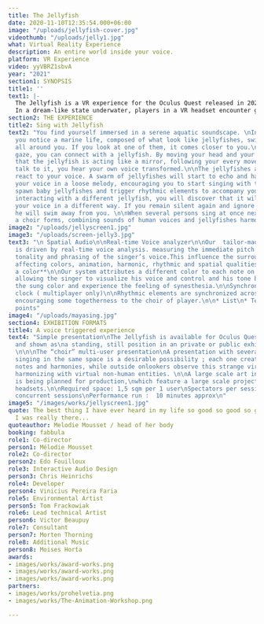```yaml
---
title: The Jellyfish
date: 2020-11-10T12:35:54.000+06:00
image: "/uploads/jellyfish-cover.jpg"
videothumb: "/uploads/jelly1.jpg"
what: Virtual Reality Experience
description: An entire world inside your voice.
platform: VR Experience
video: yyVBRZ1sbvA
year: "2021"
section1: SYNOPSIS
title1: ''
text1: |-
  The Jellyfish is a VR experience for the Oculus Quest released in 2021. It invites audiences to dive into the deep water of their consciousness in a mesmerizing, interactive virtual reality soundscape.
  In a dream-like state underwater, players in a VR headset encounter ghostly marine creatures, glowing jellyfishes, beckoning for participants to sing through them.
section2: THE EXPERIENCE
title2: Sing with Jellyfish
text2: "You find yourself immersed in a serene aquatic soundscape. \nIn the distance,
  you notice a marine life, composed of what look like jellyfishes, swimming smoothly
  all around you. If you look at one of them, it comes closer to you.\n\nWith your
  gaze, you can connect with a jellyfish. By moving your head and your body, you understand
  that the jellyfish is acting like a mirror, following your every movement. If you
  talk to it, you hear your own voice transformed.\n\nThe jellyfishes and their environment
  react to your voice. A swarm of jellyfishes will start to echo and harmonize  with
  your voice in a loose melody, encouraging you to start singing with them. You will
  spawn baby jellyfishes and trigger rhythmic elements to accompany your chant.\n\nBy
  interacting with a different jellyfish, you will discover that it will transform
  your voice in a different way. If you remain silent again and ignore the jellyfish,
  he will swim away from you. \n\nWhen several persons sing at once next to each other,
  a choir forms, combining sounds of human voices and jellyfishes harmonies."
image2: "/uploads/jellyscreen1.jpg"
image3: "/uploads/screen-jelly3.jpg"
text3: "\n Spatial Audio\n\nReal-time Voice analyzer\n\nOur  tailor-made synthesisers
  is driven by real-time voice analysis. measuring the immediate pitch amplitude,
  tonality and phrasing of the singer’s voice.This influence the surrounding soundscape
  affecting colors, animation, harmonic, rhythmic and spatial qualities. \n\n**Sing
  a color**\n\nOur system attributes a different color to each note on the scale,
  allowing the singer to visualize his voice and control and his tone by changing
  the sung color and experience the feeling of synesthesia.\n\nSynchronized Tempo
  clock ( multiplayer only)\n\nRhythmic elements are synchronized across all the headsets
  encouraging some togetherness to the choir of player.\n\n* List\n* Test\n* Bullet
  points"
image4: "/uploads/mayasing.jpg"
section4: EXHIBITION FORMATS
title4: A voice triggered experience
text4: "Simple presentation\nThe Jellyfish is available for Oculus Quest and HTC Vive
  and shown as\na standing, still position in an private or public exhibition space.
  \n\n\nThe “choir” multi-user presentation\nA presentation with several visitors
  singing in the same space is a desirable possibility ; each one creating their own
  notes and harmonies, while outside onlookers observe this strange virtual choir,
  harmonizing with virtual non-human entities. \n\nA large scale art installation
  is being planned for production,\nwhich feature a large scale projection surrounding
  headsets.\n\nRequired space: 1,5 sqm per 1 user\nSpectators per session: 1 to 20
  concurrent sessions\nPerformance run :  10 minutes approx\n"
image5: "/images/works/jellyscreen1.jpg"
quote: The best thing I have ever heard in my life so good so good so goood I thought
  I was really there...
quoteauthor: Melodie Mousset / head of her body
booking: fabbula
role1: Co-director
person1: Mélodie Mousset
role2: Co-director
person2: Edo Fouilloux
role3: Interactive Audio Design
person3: Chris Heinrichs
role4: Developer
person4: Vinicius Pereira Faria
role5: Environmental Artist
person5: Tom Frackowiak
role6: Lead technical Artist
person6: Victor Beaupuy
role7: Consultant
person7: Morten Thorning
role8: Additional Music
person8: Moises Horta
awards:
- images/works/award-works.png
- images/works/award-works.png
- images/works/award-works.png
partners:
- images/works/prohelvetia.png
- images/works/The-Animation-Workshop.png

---
```

